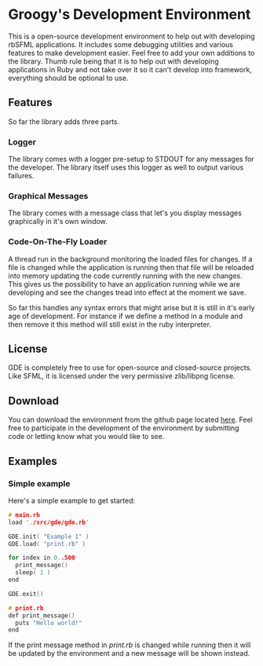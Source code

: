 # Groogy's Development Environment
This is a open-source development environment to help out with developing rbSFML applications. It includes some debugging utilities and various features to make development easier. Feel free to add your own additions to the library. Thumb rule being that it is to help out with developing applications in Ruby and not take over it so it can't develop into framework, everything should be optional to use.

## Features
So far the library adds three parts.

### Logger
The library comes with a logger pre-setup to STDOUT for any messages for the developer. The library itself uses this logger as well to output various failures.

### Graphical Messages
The library comes with a message class that let's you display messages graphically in it's own window.

### Code-On-The-Fly Loader
A thread run in the background monitoring the loaded files for changes. If a file is changed while the application is running then that file will be reloaded into memory updating the code currently running with the new changes. This gives us the possibility to have an application running while we are developing and see the changes tread into effect at the moment we save.

So far this handles any syntax errors that might arise but it is still in it's early age of development. For instance if we define a method in a module and then remove it this method will still exist in the ruby interpreter. 

## License
GDE is completely free to use for open-source and closed-source projects. Like SFML, it is licensed under the very permissive zlib/libpng license.

## Download
You can download the environment from the github page located [here](https://github.com/Groogy/GDE). Feel free to participate in the development of the environment by submitting code or letting know what you would like to see.

## Examples
### Simple example
Here's a simple example to get started:

```cpp
# main.rb
load './src/gde/gde.rb'

GDE.init( "Example 1" )
GDE.load( "print.rb" )

for index in 0..500
  print_message()
  sleep( 1 )
end

GDE.exit()
```
```cpp
# print.rb
def print_message()
  puts "Hello world!"
end
```

If the print message method in _print.rb_ is changed while running then it will be updated by the environment and a new message will be shown instead.